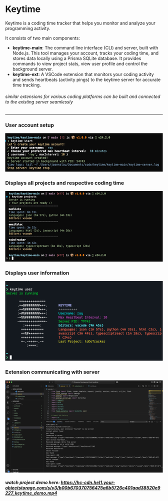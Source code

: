 # Keytime

Keytime is a coding time tracker that helps you monitor and analyze your programming activity.

It consists of two main components:

- **keytime-main**: The command line interface (CLI) and server, built with Node.js. This tool manages your account, tracks your coding time, and stores data locally using a Prisma SQLite database. It provides commands to view project stats, view user profile and control the background server.
- **keytime-ext**: A VSCode extension that monitors your coding activity and sends heartbeats (activity pings) to the keytime server for accurate time tracking.

###### similar extensions for various coding platforms can be built and connected to the existing server seamlessly

---

### User account setup

![Keytime Account Setup](assets/create_account.png)

### Displays all projects and respective coding time

![Keytime](assets/projects.png)

### Displays user information

![Keytime](assets/user.png)

### Extension communicating with server

![Keytime](assets/heartbeats.png)

##### watch project demo here: https://hc-cdn.hel1.your-objectstorage.com/s/v3/b00b670370756475a6b5726c401aad38520e9227_keytime_demo.mp4

